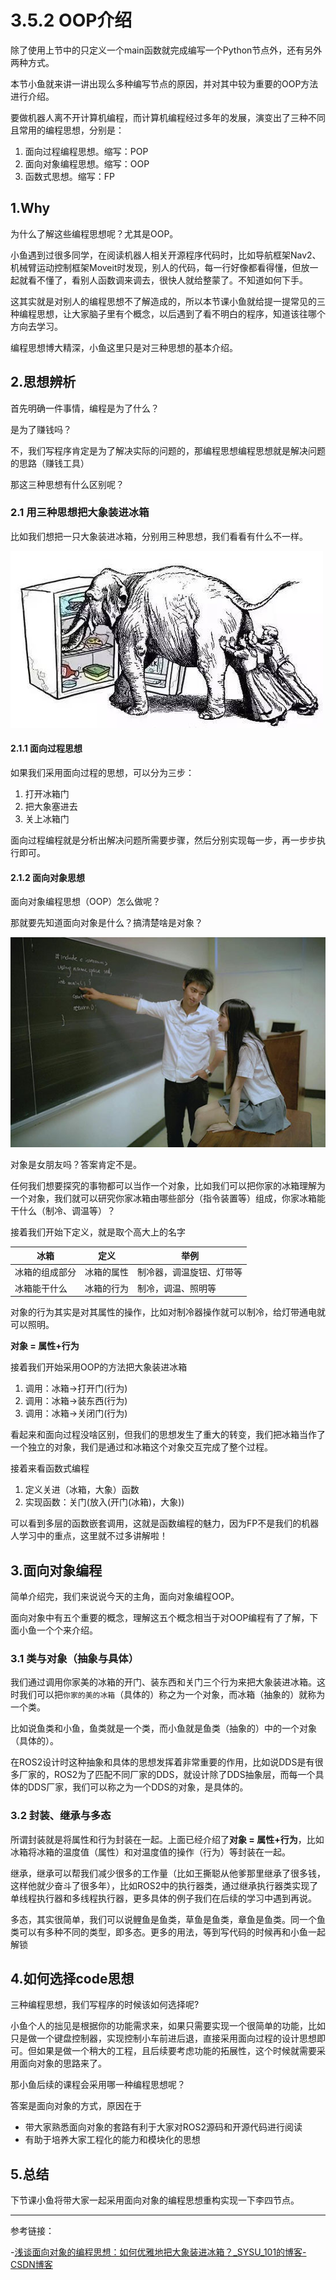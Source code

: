 # 3.5.2 OOP介绍

除了使用上节中的只定义一个main函数就完成编写一个Python节点外，还有另外两种方式。

本节小鱼就来讲一讲出现么多种编写节点的原因，并对其中较为重要的OOP方法进行介绍。

要做机器人离不开计算机编程，而计算机编程经过多年的发展，演变出了三种不同且常用的编程思想，分别是：

1. 面向过程编程思想。缩写：POP
2. 面向对象编程思想。缩写：OOP
3. 函数式思想。缩写：FP

## 1.Why

为什么了解这些编程思想呢？尤其是OOP。

小鱼遇到过很多同学，在阅读机器人相关开源程序代码时，比如导航框架Nav2、机械臂运动控制框架Moveit时发现，别人的代码，每一行好像都看得懂，但放一起就看不懂了，看别人函数调来调去，很快人就给整蒙了。不知道如何下手。

这其实就是对别人的编程思想不了解造成的，所以本节课小鱼就给提一提常见的三种编程思想，让大家脑子里有个概念，以后遇到了看不明白的程序，知道该往哪个方向去学习。

编程思想博大精深，小鱼这里只是对三种思想的基本介绍。

## 2.思想辨析

首先明确一件事情，编程是为了什么？

是为了赚钱吗？

不，我们写程序肯定是为了解决实际的问题的，那编程思想编程思想就是解决问题的思路（赚钱工具）

那这三种思想有什么区别呢？

### 2.1 用三种思想把大象装进冰箱

比如我们想把一只大象装进冰箱，分别用三种思想，我们看看有什么不一样。

![image-20210918165813562](3.5.3OOP介绍/imgs/image-20210918165813562.png)

#### 2.1.1 面向过程思想

如果我们采用面向过程的思想，可以分为三步：

1. 打开冰箱门
2. 把大象塞进去
3. 关上冰箱门

面向过程编程就是分析出解决问题所需要步骤，然后分别实现每一步，再一步步执行即可。

#### 2.1.2 面向对象思想

面向对象编程思想（OOP）怎么做呢？

那就要先知道面向对象是什么？搞清楚啥是对象？

![面向对象编程](3.5.3OOP介绍/imgs/3381e4c0ca704f4ba817d12e18b5ebe6.jpeg)

对象是女朋友吗？答案肯定不是。

任何我们想要探究的事物都可以当作一个对象，比如我们可以把你家的冰箱理解为一个对象，我们就可以研究你家冰箱由哪些部分（指令装置等）组成，你家冰箱能干什么（制冷、调温等）？

接着我们开始下定义，就是取个高大上的名字

| 冰箱           | 定义       | 举例                     |
| -------------- | ---------- | ------------------------ |
| 冰箱的组成部分 | 冰箱的属性 | 制冷器，调温旋钮、灯带等 |
| 冰箱能干什么   | 冰箱的行为 | 制冷，调温、照明等       |

对象的行为其实是对其属性的操作，比如对制冷器操作就可以制冷，给灯带通电就可以照明。

**对象 = 属性+行为**

接着我们开始采用OOP的方法把大象装进冰箱

1. 调用：冰箱->打开门(行为)
2. 调用：冰箱->装东西(行为)
3. 调用：冰箱->关闭门(行为)

看起来和面向过程没啥区别，但我们的思想发生了重大的转变，我们把冰箱当作了一个独立的对象，我们是通过和冰箱这个对象交互完成了整个过程。

接着来看函数式编程

1. 定义关进（冰箱，大象）函数
2. 实现函数：关门(放入(开门(冰箱)，大象))

可以看到多层的函数嵌套调用，这就是函数编程的魅力，因为FP不是我们的机器人学习中的重点，这里就不过多讲解啦！

## 3.面向对象编程
简单介绍完，我们来说说今天的主角，面向对象编程OOP。

面向对象中有五个重要的概念，理解这五个概念相当于对OOP编程有了了解，下面小鱼一个个来介绍。

### 3.1 类与对象（抽象与具体）

我们通过调用你家美的冰箱的开门、装东西和关门三个行为来把大象装进冰箱。这时我们可以把`你家的美的冰箱`（具体的）称之为一个对象，而冰箱（抽象的）就称为一个类。

比如说鱼类和小鱼，鱼类就是一个类，而小鱼就是鱼类（抽象的）中的一个对象（具体的）。

在ROS2设计时这种抽象和具体的思想发挥着非常重要的作用，比如说DDS是有很多厂家的，ROS2为了匹配不同厂家的DDS，就设计除了DDS抽象层，而每一个具体的DDS厂家，我们可以称之为一个DDS的对象，是具体的。


### 3.2 封装、继承与多态

所谓封装就是将属性和行为封装在一起。上面已经介绍了**对象 = 属性+行为**，比如冰箱将冰箱的温度值（属性）和对温度值的操作（行为）等封装在一起。

继承，继承可以帮我们减少很多的工作量（比如王撕聪从他爹那里继承了很多钱，这样他就少奋斗了很多年），比如ROS2中的执行器类，通过继承执行器类实现了单线程执行器和多线程执行器，更多具体的例子我们在后续的学习中遇到再说。

多态，其实很简单，我们可以说鲤鱼是鱼类，草鱼是鱼类，章鱼是鱼类。同一个鱼类可以有多种不同的类型，即多态。更多的用法，等到写代码的时候再和小鱼一起解锁

## 4.如何选择code思想
三种编程思想，我们写程序的时候该如何选择呢?

小鱼个人的拙见是根据你的功能需求来，如果只需要实现一个很简单的功能，比如只是做一个键盘控制器，实现控制小车前进后退，直接采用面向过程的设计思想即可。但如果是做一个稍大的工程，且后续要考虑功能的拓展性，这个时候就需要采用面向对象的思路来了。

那小鱼后续的课程会采用哪一种编程思想呢？

答案是面向对象的方式，原因在于

- 带大家熟悉面向对象的套路有利于大家对ROS2源码和开源代码进行阅读 
- 有助于培养大家工程化的能力和模块化的思想




## 5.总结

下节课小鱼将带大家一起采用面向对象的编程思想重构实现一下李四节点。



------

参考链接：

-[浅谈面向对象的编程思想：如何优雅地把大象装进冰箱？_SYSU_101的博客-CSDN博客](https://blog.csdn.net/SYSU_101/article/details/78057008)